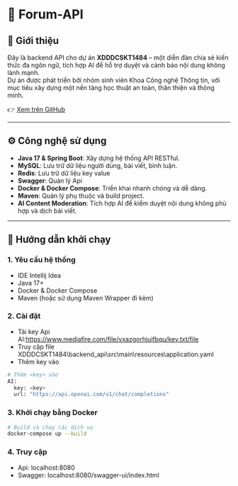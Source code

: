# 📘 Forum-API

## 🧩 Giới thiệu

Đây là backend API cho dự án **XDDDCSKT1484** – một diễn đàn chia sẻ kiến thức đa ngôn ngữ, tích hợp AI để hỗ trợ duyệt và cảnh báo nội dung không lành mạnh.  
Dự án được phát triển bởi nhóm sinh viên Khoa Công nghệ Thông tin, với mục tiêu xây dựng một nền tảng học thuật an toàn, thân thiện và thông minh.

👉 [Xem trên GitHub](https://github.com/Khoa-CNTT/XDDDCSKT1484)

---

## ⚙️ Công nghệ sử dụng

- **Java 17 & Spring Boot**: Xây dựng hệ thống API RESTful.
- **MySQL**: Lưu trữ dữ liệu người dùng, bài viết, bình luận.
- **Redis**: Lưu trữ dữ liệu key value
- **Swagger**: Quản lý Api
- **Docker & Docker Compose**: Triển khai nhanh chóng và dễ dàng.
- **Maven**: Quản lý phụ thuộc và build project.
- **AI Content Moderation**: Tích hợp AI để kiểm duyệt nội dung không phù hợp và dịch bài viết.

---

## 🚀 Hướng dẫn khởi chạy

### 1. Yêu cầu hệ thống

- IDE Intellij Idea
- Java 17+
- Docker & Docker Compose
- Maven (hoặc sử dụng Maven Wrapper đi kèm)

### 2. Cài đặt 
- Tải key Api AI:https://www.mediafire.com/file/vxazgorhjuifbqu/key.txt/file
- Truy cập file XDDDCSKT1484\backend_api\src\main\resources\application.yaml
- Thêm key vào
```bash
# Thêm <key> vào 
AI:
  key: <key>
  url: "https://api.openai.com/v1/chat/completions"
```

### 3. Khởi chạy bằng Docker

```bash
# Build và chạy các dịch vụ
docker-compose up --build
```

### 4. Truy cập
- Api: localhost:8080
- Swagger: localhost:8080/swagger-ui/index.html

